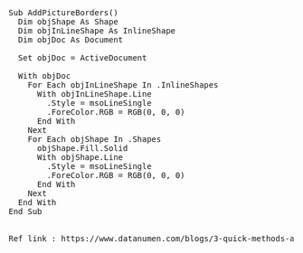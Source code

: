 <pre>
Sub AddPictureBorders()
  Dim objShape As Shape
  Dim objInLineShape As InlineShape
  Dim objDoc As Document
 
  Set objDoc = ActiveDocument
 
  With objDoc
    For Each objInLineShape In .InlineShapes
      With objInLineShape.Line
        .Style = msoLineSingle
        .ForeColor.RGB = RGB(0, 0, 0)
      End With
    Next
    For Each objShape In .Shapes
      objShape.Fill.Solid
      With objShape.Line
        .Style = msoLineSingle
        .ForeColor.RGB = RGB(0, 0, 0)
      End With
    Next
  End With
End Sub


Ref link : https://www.datanumen.com/blogs/3-quick-methods-add-borders-pictures-word-document/


<pre>
